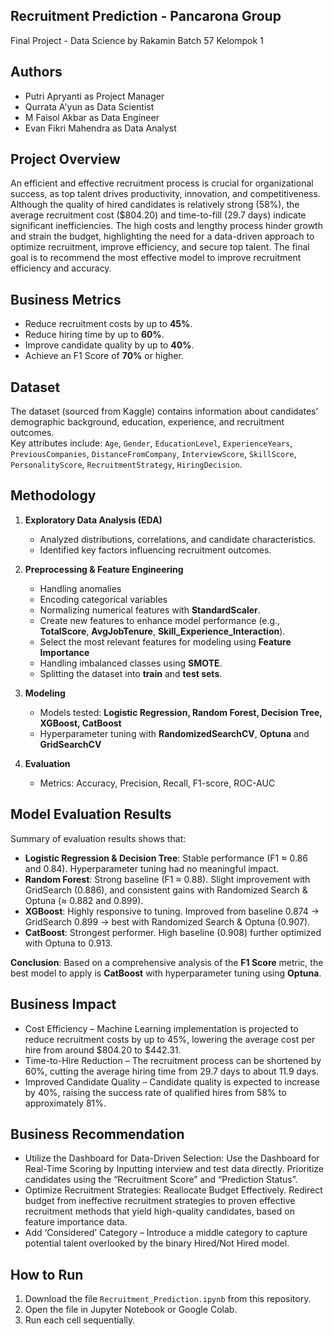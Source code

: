 ## Recruitment Prediction - Pancarona Group
Final Project - Data Science by Rakamin Batch 57 Kelompok 1

## Authors
- Putri Apryanti as Project Manager
- Qurrata A'yun as Data Scientist
- M Faisol Akbar as Data Engineer
- Evan Fikri Mahendra as Data Analyst

## Project Overview

An efficient and effective recruitment process is crucial for organizational success, as top talent drives productivity, innovation, and competitiveness. Although the quality of hired candidates is relatively strong (58%), the average recruitment cost ($804.20) and time-to-fill (29.7 days) indicate significant inefficiencies. The high costs and lengthy process hinder growth and strain the budget, highlighting the need for a data-driven approach to optimize recruitment, improve efficiency, and secure top talent.
The final goal is to recommend the most effective model to improve recruitment efficiency and accuracy.

## Business Metrics
- Reduce recruitment costs by up to **45%**.  
- Reduce hiring time by up to **60%**.  
- Improve candidate quality by up to **40%**.  
- Achieve an F1 Score of **70%** or higher. 
  
## Dataset
The dataset (sourced from Kaggle) contains information about candidates’ demographic background, education, experience, and recruitment outcomes.  
Key attributes include:
  `Age`, `Gender`, `EducationLevel`, `ExperienceYears`, `PreviousCompanies`, `DistanceFromCompany`, `InterviewScore`, `SkillScore`, `PersonalityScore`,  `RecruitmentStrategy`, `HiringDecision`.

## Methodology
1. **Exploratory Data Analysis (EDA)**  
   - Analyzed distributions, correlations, and candidate characteristics.  
   - Identified key factors influencing recruitment outcomes.  

2. **Preprocessing & Feature Engineering**  
   - Handling anomalies 
   - Encoding categorical variables  
   - Normalizing numerical features with **StandardScaler**.
   - Create new features to enhance model performance (e.g., **TotalScore**, **AvgJobTenure**, **Skill_Experience_Interaction**).
   - Select the most relevant features for modeling using **Feature Importance**
   - Handling imbalanced classes using **SMOTE**.  
   - Splitting the dataset into **train** and **test sets**. 

3. **Modeling**  
   - Models tested: **Logistic Regression, Random Forest, Decision Tree, XGBoost, CatBoost**  
   - Hyperparameter tuning with **RandomizedSearchCV**, **Optuna** and **GridSearchCV**  

4. **Evaluation**  
   - Metrics: Accuracy, Precision, Recall, F1-score, ROC-AUC
  
## Model Evaluation Results

Summary of evaluation results shows that:  
- **Logistic Regression & Decision Tree**: Stable performance (F1 ≈ 0.86 and 0.84). Hyperparameter tuning had no meaningful impact.
- **Random Forest**: Strong baseline (F1 ≈ 0.88). Slight improvement with GridSearch (0.886), and consistent gains with Randomized Search & Optuna (≈ 0.882 and 0.899).
- **XGBoost**: Highly responsive to tuning. Improved from baseline 0.874 → GridSearch 0.899 → best with Randomized Search & Optuna (0.907).
- **CatBoost**: Strongest performer. High baseline (0.908) further optimized with Optuna to 0.913.

**Conclusion**: Based on a comprehensive analysis of the **F1 Score** metric, the best model to apply is **CatBoost** with hyperparameter tuning using **Optuna**.

## Business Impact
- Cost Efficiency – Machine Learning implementation is projected to reduce recruitment costs by up to 45%, lowering the average cost per hire from around $804.20 to $442.31.
- Time-to-Hire Reduction – The recruitment process can be shortened by 60%, cutting the average hiring time from 29.7 days to about 11.9 days.
- Improved Candidate Quality – Candidate quality is expected to increase by 40%, raising the success rate of qualified hires from 58% to approximately 81%.

## Business Recommendation

- Utilize the Dashboard for Data-Driven Selection: Use the Dashboard for Real-Time Scoring by Inputting interview and test data directly. Prioritize candidates using the “Recruitment Score” and “Prediction Status”.
- Optimize Recruitment Strategies: Reallocate Budget Effectively. Redirect budget from ineffective recruitment strategies to proven effective recruitment methods that yield high-quality candidates, based on feature importance data.
- Add ‘Considered’ Category – Introduce a middle category to capture potential talent overlooked by the binary Hired/Not Hired model.
 
## How to Run
1. Download the file `Recruitment_Prediction.ipynb` from this repository.  
2. Open the file in Jupyter Notebook or Google Colab.  
3. Run each cell sequentially.  


